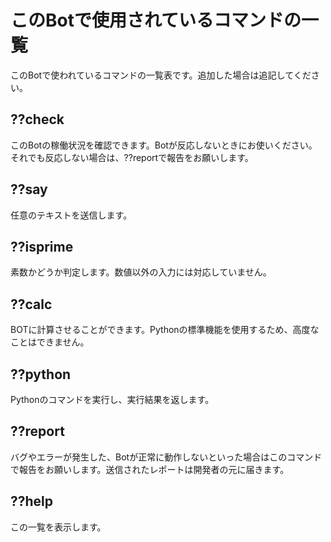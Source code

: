 # このBotで使用されているコマンドの一覧

このBotで使われているコマンドの一覧表です。追加した場合は追記してください。

## ??check

このBotの稼働状況を確認できます。Botが反応しないときにお使いください。それでも反応しない場合は、??reportで報告をお願いします。

## ??say

任意のテキストを送信します。

## ??isprime

素数かどうか判定します。数値以外の入力には対応していません。

## ??calc

BOTに計算させることができます。Pythonの標準機能を使用するため、高度なことはできません。

## ??python

Pythonのコマンドを実行し、実行結果を返します。

## ??report

バグやエラーが発生した、Botが正常に動作しないといった場合はこのコマンドで報告をお願いします。送信されたレポートは開発者の元に届きます。

## ??help

この一覧を表示します。